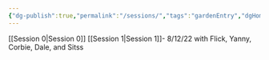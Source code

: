 ```yaml
---
{"dg-publish":true,"permalink":"/sessions/","tags":"gardenEntry","dgHomeLink":true,"dgPassFrontmatter":false}
---
```




[[Session 0|Session 0]]
[[Session 1|Session 1]]- 8/12/22 with Flick, Yanny, Corbie, Dale, and Sitss